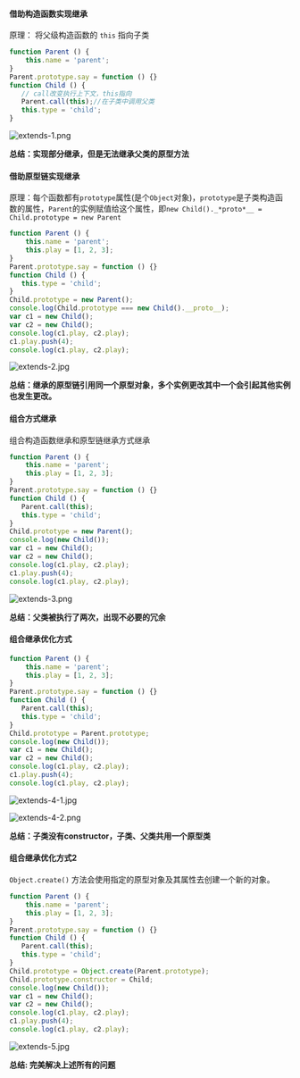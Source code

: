 #### 借助构造函数实现继承

原理： 将父级构造函数的 `this` 指向子类

```js
function Parent () {
    this.name = 'parent';
}
Parent.prototype.say = function () {}
function Child () {
   // call改变执行上下文，this指向
   Parent.call(this);//在子类中调用父类
   this.type = 'child';
}
```

![extends-1.png](./images/extends-1.png)

**总结：实现部分继承，但是无法继承父类的原型方法**

#### 借助原型链实现继承

原理：每个函数都有`prototype`属性(是个`Object`对象)，`prototype`是子类构造函数的属性，`Parent`的实例赋值给这个属性，即`new Child()._*proto*__ = Child.prototype = new Parent`

```js
function Parent () {
    this.name = 'parent';
    this.play = [1, 2, 3];
}
Parent.prototype.say = function () {}
function Child () {
   this.type = 'child';
}
Child.prototype = new Parent();
console.log(Child.prototype === new Child().__proto__);
var c1 = new Child();
var c2 = new Child();
console.log(c1.play, c2.play);
c1.play.push(4);
console.log(c1.play, c2.play);
```

![extends-2.jpg](./images/extends-2.jpg)

**总结：继承的原型链引用同一个原型对象，多个实例更改其中一个会引起其他实例也发生更改。**

#### 组合方式继承

组合构造函数继承和原型链继承方式继承

```js
function Parent () {
    this.name = 'parent';
    this.play = [1, 2, 3];
}
Parent.prototype.say = function () {}
function Child () {
   Parent.call(this);
   this.type = 'child';
}
Child.prototype = new Parent();
console.log(new Child());
var c1 = new Child();
var c2 = new Child();
console.log(c1.play, c2.play);
c1.play.push(4);
console.log(c1.play, c2.play);
```

![extends-3.png](./images/extends-3.png)

**总结：父类被执行了两次，出现不必要的冗余**

#### 组合继承优化方式

```js
function Parent () {
    this.name = 'parent';
    this.play = [1, 2, 3];
}
Parent.prototype.say = function () {}
function Child () {
   Parent.call(this);
   this.type = 'child';
}
Child.prototype = Parent.prototype;
console.log(new Child());
var c1 = new Child();
var c2 = new Child();
console.log(c1.play, c2.play);
c1.play.push(4);
console.log(c1.play, c2.play);
```

![extends-4-1.jpg](./images/extends-4-1.jpg)

![extends-4-2.png](./images/extends-4-2.png)

**总结：子类没有constructor，子类、父类共用一个原型类**

#### 组合继承优化方式2

`Object.create()` 方法会使用指定的原型对象及其属性去创建一个新的对象。

```js
function Parent () {
    this.name = 'parent';
    this.play = [1, 2, 3];
}
Parent.prototype.say = function () {}
function Child () {
   Parent.call(this);
   this.type = 'child';
}
Child.prototype = Object.create(Parent.prototype);
Child.prototype.constructor = Child;
console.log(new Child());
var c1 = new Child();
var c2 = new Child();
console.log(c1.play, c2.play);
c1.play.push(4);
console.log(c1.play, c2.play);
```

![extends-5.jpg](./images/extends-5.jpg)

**总结: 完美解决上述所有的问题**